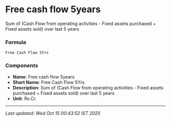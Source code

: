 # Free cash flow 5years
Sum of (Cash Flow from operating activities - Fixed assets purchased + Fixed assets sold) over last 5 years

### Formula
```text
Free Cash Flow 5Yrs
```


### Components
- **Name**: Free cash flow 5years
- **Short Name**: Free Cash Flow 5Yrs
- **Description**: Sum of (Cash Flow from operating activities - Fixed assets purchased + Fixed assets sold) over last 5 years
- **Unit**: Rs.Cr.

---
*Last updated: Wed Oct 15 00:43:52 IST 2025*
